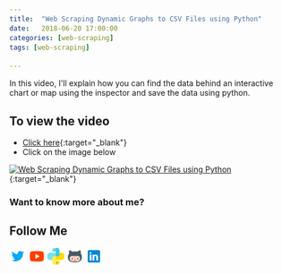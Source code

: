 ```yaml
---
title:  "Web Scraping Dynamic Graphs to CSV Files using Python"
date:   2018-06-20 17:00:00
categories: [web-scraping]
tags: [web-scraping]

---
```


In this video, I'll explain how you can find the data behind an interactive chart or map using the inspector and save the data using python.


## To view the video
* [Click here](https://youtu.be/NYK_1bVoBfU){:target="_blank"}
* Click on the image below

[![Web Scraping Dynamic Graphs to CSV Files using Python](http://img.youtube.com/vi/NYK_1bVoBfU/0.jpg)](http://www.youtube.com/watch?v=NYK_1bVoBfU){:target="_blank"}

### Want to know more about me?
## Follow Me
<a href="https://twitter.com/_bhaveshbhatt" target="_blank"><img class="ai-subscribed-social-icon" src="/assets/images/tw.png" width="30"></a>
<a href="https://www.youtube.com/bhaveshbhatt8791/" target="_blank"><img class="ai-subscribed-social-icon" src="/assets/images/ytb.png" width="30"></a>
<a href="https://www.youtube.com/PythonTricks/" target="_blank"><img class="ai-subscribed-social-icon" src="/assets/images/python_logo.png" width="30"></a>
<a href="https://github.com/bhattbhavesh91" target="_blank"><img class="ai-subscribed-social-icon" src="/assets/images/gthb.png" width="30"></a>
<a href="https://www.linkedin.com/in/bhattbhavesh91/" target="_blank"><img class="ai-subscribed-social-icon" src="/assets/images/lnkdn.png" width="30"></a>
